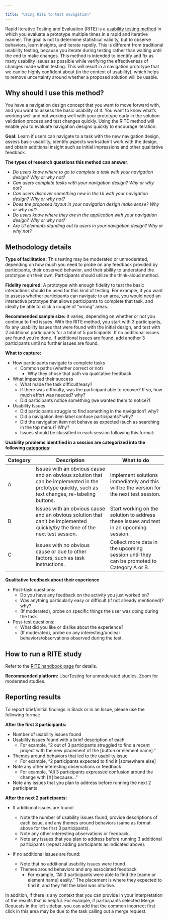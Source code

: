 ```yaml
---

title: "Using RITE to test navigation"
---
```








Rapid Iterative Testing and Evaluation (RITE) is a [usability testing method](/handbook/product/ux/ux-research/rite/) in which you evaluate a prototype multiple times in a rapid and iterative manner. The goal is not to determine statistical validity, but to observe behaviors, learn insights, and iterate rapidly. This is different from traditional usability testing, because you iterate during testing rather than waiting until the end to make changes. This method is intended to identify and fix as many usability issues as possible while verifying the effectiveness of changes made within testing. This will result in a navigation prototype that we can be highly confident about (in the context of usability), which helps to remove uncertainty around whether a proposed solution will be usable.

## Why should I use this method?

You have a navigation design concept that you want to move forward with, and you want to assess the basic usability of it. You want to know what’s working well and not working well with your prototype early in the solution validation process and test changes quickly. Using the RITE method will enable you to evaluate navigation designs quickly to encourage iteration.

**Goal:** Learn if users can navigate to a task with the new navigation design, assess basic usability, identify aspects works/don't work with the design, and obtain additional insight such as initial impressions and other qualitative feedback.

**The types of research questions this method can answer:**
- *Do users know where to go to complete a task with your navigation design? Why or why not?*
- *Can users complete tasks with your navigation design? Why or why not?*
- *Can users discover something new in the UI with your navigation design? Why or why not?*
- *Does the proposed layout in your navigation design make sense? Why or why not?*
- *Do users know where they are in the application with your navigation design? Why or why not?*
- *Are UI elements standing out to users in your navigation design? Why or why not?*

## Methodology details

**Type of facilitation:** This testing may be moderated or unmoderated, depending on how much you need to probe on any feedback provided by participants, their observed behavior, and their ability to understand the prototype on their own. Participants should utilize the think-aloud method.

**Fidelity required:** A prototype with enough fidelity to test the basic interactions should be used for this kind of testing. For example, if you want to assess whether participants can navigate to an area, you would need an interactive prototype that allows participants to complete that task, and ideally be able to click a couple of “wrong” areas.

**Recommended sample size:**  It varies, depending on whether or not you continue to find issues. With the RITE method, you start with 3 participants, fix any usability issues that were found with the initial design, and test with 2 additional participants for a total of 5 participants. If no additional issues are found you’re done. If additional issues are found, add another 3 participants until no further issues are found.

**What to capture:**
- How participants navigate to complete tasks
    - Common paths (whether correct or not)
       - Why they chose that path via qualitative feedback
- What impacted their success
    - What made the task difficult/easy?
    - If there was difficulty, was the participant able to recover? If so, how much effort was needed? why?
    - Did participants notice something (we wanted them to notice?)
- Usability Issues
    - Did participants struggle to find something in the navigation? why?
    - Did a navigation item label confuse participants? why?
    - Did the navigation item not behave as expected (such as searching in the top menu)? Why?
    - Issues should be classified in each session following this format:

**Usability problems identified in a session are categorized into the following [categories](https://about.gitlab.com/handbook/product/ux/ux-research/rite/#elements-of-rite):**

| Category | Description| What to do
|-----|-----------|-----------
|A|Issues with an obvious cause and an obvious solution that can be implemented in the prototype quickly, such as text changes, re-labeling buttons.|Implement solutions immediately and this will be the version for the next test session.|
|B|Issues with an obvious cause and an obvious solution that can’t be implemented quickly/by the time of the next test session.|Start working on the solution to address these issues and test in an upcoming session.|
|C|Issues with no obvious cause or due to other factors, such as task instructions. |Collect more data in the upcoming session until they can be promoted to Category A or B.|

**Qualitative feedback about their experience**
- Post-task questions:
    - Do you have any feedback on the activity you just worked on?
    - Was anything particularly easy or difficult (if not already mentioned)? why?
    - (If moderated), probe on specific things the user was doing during the task.
- Post-test questions:
    - What did you like or dislike about the experience?
    - (If moderated), probe on any interesting/unclear behaviors/observations observed during the test.

## How to run a RITE study

Refer to the [RITE handbook page](/handbook/product/ux/ux-research/rite/#a-sample-rite-study-approach) for details.

**Recommended platform:** UserTesting for unmoderated studies, Zoom for moderated studies.

## Reporting results

To report brief/initial findings in Slack or in an Issue, please use the following format:

**After the first 3 participants:**
- Number of usability issues found
- Usability issues found with a brief description of each
    - For example, “2 out of 3 participants struggled to find a recent project with the new placement of the [button or element name].”
- Themes around behaviors that led to the usability issue
    - For example, “2 participants expected to find it [somewhere else]
- Note any other interesting observations or feedback
    - For example, “All 3 participants expressed confusion around the change with [X] because…”
- Note any issues that you plan to address before running the next 2 participants.

**After the next 2 participants:**
- If additional issues are found:
    - Note the number of usability issues found, provide descriptions of each issue, and any themes around behaviors (same as format above for the first 3 participants).
    - Note any other interesting observations or feedback.
    - Note any issues that you plan to address before running 3 additional participants (repeat adding participants as indicated above).

- If no additional issues are found:
    - Note that no additional usability issues were found
    - Themes around behaviors and any associated feedback
        - For example, “All 3 participants were able to find the [name or element name] easily.” The placement is where they expected to find it, and they felt the label was intuitive.

In addition, if there is any context that you can provide in your interpretation of the results that is helpful. For example, if participants selected Merge Requests in the left sidebar, you can add that the common incorrect first click in this area may be due to the task calling out a merge request.



